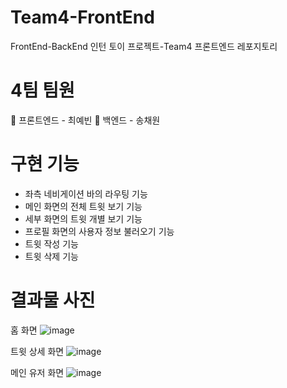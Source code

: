# Team4-FrontEnd
FrontEnd-BackEnd 인턴 토이 프로젝트-Team4 프론트엔드 레포지토리

# 4팀 팀원
🖤 프론트엔드 - 최예빈
🤍 백엔드 - 송채원

# 구현 기능
- 좌측 네비게이션 바의 라우팅 기능
- 메인 화면의 전체 트윗 보기 기능
- 세부 화면의 트윗 개별 보기 기능
- 프로필 화면의 사용자 정보 불러오기 기능
- 트윗 작성 기능
- 트윗 삭제 기능

# 결과물 사진

홈 화면
![image](https://github.com/ybchoi5262/Team4-FrontEnd/assets/109021332/2ed50ea7-5503-4b96-9391-97a98375bf0d)

트윗 상세 화면
![image](https://github.com/ybchoi5262/Team4-FrontEnd/assets/109021332/5ae13a4f-a048-4376-a2f6-a747b228ca2a)

메인 유저 화면
![image](https://github.com/ybchoi5262/Team4-FrontEnd/assets/109021332/fb66d996-0f7c-46d7-b4c9-a8e50ec05c32)

